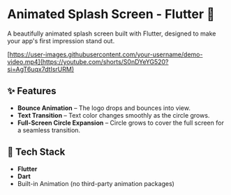 # Animated Splash Screen - Flutter 🚀

A beautifully animated splash screen built with Flutter, designed to make your app's first impression stand out.

[https://user-images.githubusercontent.com/your-username/demo-video.mp4](https://youtube.com/shorts/S0nDYeYG520?si=AgT6uqx7dtIsrURM)

## ✨ Features

- **Bounce Animation** – The logo drops and bounces into view.
- **Text Transition** – Text color changes smoothly as the circle grows.
- **Full-Screen Circle Expansion** – Circle grows to cover the full screen for a seamless transition.

## 🔧 Tech Stack

- **Flutter**
- **Dart**
- Built-in Animation (no third-party animation packages)
